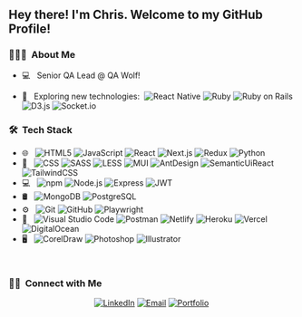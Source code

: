 <!-- <img src=""> -->

<h2> Hey there! I'm Chris. Welcome to my GitHub Profile!</h2>

<h3> 👨🏻‍💻 &nbsp;About Me </h3>

- 💻 &nbsp; Senior QA Lead @ QA Wolf!
- 🤔 &nbsp; Exploring new technologies:&nbsp; 
  ![React Native](https://img.shields.io/badge/-React%20Native-333333?style=plastic&logo=react)
  ![Ruby](https://img.shields.io/badge/-Ruby-333333?style=plastic&logo=ruby&logoColor=CC342D)
  ![Ruby on Rails](https://img.shields.io/badge/-Ruby%20on%20Rails-333333?style=plastic&logo=ruby-on-rails&logoColor=CC0000)
  ![D3.js](https://img.shields.io/badge/-D3.js-333333?style=plastic&logo=d3dotjs&logoColor=F9A03C)
  ![Socket.io](https://img.shields.io/badge/-Socket.io-333333?style=plastic&logo=socketdotio&logoColor=010101)
  
  <!-- - 💼 &nbsp;  -->
  <!-- - ✍️ &nbsp;  -->

<h3> 🛠 &nbsp;Tech Stack</h3>

- 🌐 &nbsp;
  ![HTML5](https://img.shields.io/badge/-HTML5-333333?style=plastic&logo=HTML5)
  ![JavaScript](https://img.shields.io/badge/-JavaScript-333333?style=plastic&logo=javascript)
  ![React](https://img.shields.io/badge/-React-333333?style=plastic&logo=react)
  ![Next.js](https://img.shields.io/badge/-Next.js-333333?style=plastic&logo=nextdotjs&logoColor=000000) 
  ![Redux](https://img.shields.io/badge/-Redux-333333?style=plastic&logo=redux&logoColor=764ABC)
  ![Python](https://img.shields.io/badge/-Python-333333?style=plastic&logo=python&logoColor=3776AB)
- 🌱 &nbsp;
  ![CSS](https://img.shields.io/badge/-CSS-333333?style=plastic&logo=CSS3&logoColor=1572B6)
  ![SASS](https://img.shields.io/badge/-SASS-333333?style=plastic&logo=sass&logoColor=CC6699)
  ![LESS](https://img.shields.io/badge/-LESS-333333?style=plastic&logo=less&logoColor=FFFFFF)
  ![MUI](https://img.shields.io/badge/-MUI-333333?style=plastic&logo=mui&logoColor=0081CB)
  ![AntDesign](https://img.shields.io/badge/-Ant%20Design-333333?style=plastic&logo=antdesign&logoColor=1572B6)
  ![SemanticUiReact](https://img.shields.io/badge/-Semantic%20UI%20React-333333?style=plastic&logo=semanticuireact&logoColor=35BDB2)
  ![TailwindCSS](https://img.shields.io/badge/-Tailwind%20CSS-333333?style=plastic&logo=tailwindcss&logoColor=06B6D4)
- 💻 &nbsp;
  ![npm](https://img.shields.io/badge/-npm-333333?style=plastic&logo=npm&logoColor=CB3837)
  ![Node.js](https://img.shields.io/badge/-Node.js-333333?style=plastic&logo=nodedotjs&logoColor=339933)
  ![Express](https://img.shields.io/badge/-Express-333333?style=plastic&logo=express)
  ![JWT](https://img.shields.io/badge/-JWT-333333?style=plastic&logo=json%20web%20tokens&logoColor=000000)
- 🛢 &nbsp;
  ![MongoDB](https://img.shields.io/badge/-MongoDB-333333?style=plastic&logo=mongodb)
  ![PostgreSQL](https://img.shields.io/badge/-PostgreSQL-333333?style=plastic&logo=PostgreSQL)
  <!-- ![REST](https://img.shields.io/badge/-REST-333333?style=plastic&logo=rest&logoColor=3776AB) -->
- ⚙️ &nbsp;
  ![Git](https://img.shields.io/badge/-Git-333333?style=plastic&logo=git)
  ![GitHub](https://img.shields.io/badge/-GitHub-333333?style=plastic&logo=github)
  ![Playwright](https://img.shields.io/badge/-Playwright-333333?style=plastic&logo=playwright)
  <!-- ![Markdown](https://img.shields.io/badge/-Markdown-333333?style=plastic&logo=markdown) -->
- 🔧 &nbsp;
  ![Visual Studio Code](https://img.shields.io/badge/-Visual%20Studio%20Code-333333?style=plastic&logo=visual-studio-code&logoColor=007ACC)
  ![Postman](https://img.shields.io/badge/-Postman-333333?style=plastic&logo=postman&logoColor=FF6C37)
  ![Netlify](https://img.shields.io/badge/-Netlify-333333?style=plastic&logo=netlify&logoColor=00C7B7)
  ![Heroku](https://img.shields.io/badge/-Heroku-333333?style=plastic&logo=heroku&logoColor=430098)
  ![Vercel](https://img.shields.io/badge/-Vercel-333333?style=plastic&logo=vercel&logoColor=000000)
  ![DigitalOcean](https://img.shields.io/badge/-DigitalOcean-333333?style=plastic&logo=DigitalOcean&logoColor=0080FF)
- 🖥 &nbsp;
  ![CorelDraw](https://img.shields.io/badge/-CorelDraw-333333?style=plastic&logo=coreldraw)
  ![Photoshop](https://img.shields.io/badge/-Photoshop-333333?style=plastic&logo=adobe-photoshop)
  ![Illustrator](https://img.shields.io/badge/-Illustrator-333333?style=plastic&logo=adobe-illustrator)
 
<br/>

<!-- <p align="center">
<a href="https://github.com/fullstackcaveman">
  <img height="180em" src="https://github-readme-stats.vercel.app/api?username=fullstackcaveman&theme=dark&bg_color=0D1117&show_icons=true" />
  <img height="180em" src="https://github-readme-stats.vercel.app/api/top-langs/?username=fullstackcaveman&theme=dark&bg_color=0D1117&layout=compact" />
</a>
</p>

<br/> -->

<h3> 🤝🏻 &nbsp;Connect with Me </h3>

<p align="center">
<a href="https://www.linkedin.com/in/fullstackcaveman/"><img alt="LinkedIn" src="https://img.shields.io/badge/LinkedIn-fullstackcaveman-blue?style=plastic-square&logo=linkedin"></a>
<a href="mailto:chris@fullstackcaveman.com"><img alt="Email" src="https://img.shields.io/badge/Email-chris@fullstackcaveman.com-blue?style=plastic-square&logo=Minutemailer"></a>
<a href="https://www.fullstackcaveman.com/"><img alt="Portfolio" src="https://img.shields.io/badge/Portfolio-fullstackcaveman.com-blue?style=plastic-square&logo=google-chrome&logoColor=4285F4"></a>
</p>
 
